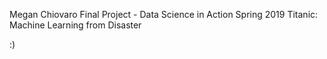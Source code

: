 Megan Chiovaro
Final Project - Data Science in Action 
Spring 2019
Titanic: Machine Learning from Disaster

:)
